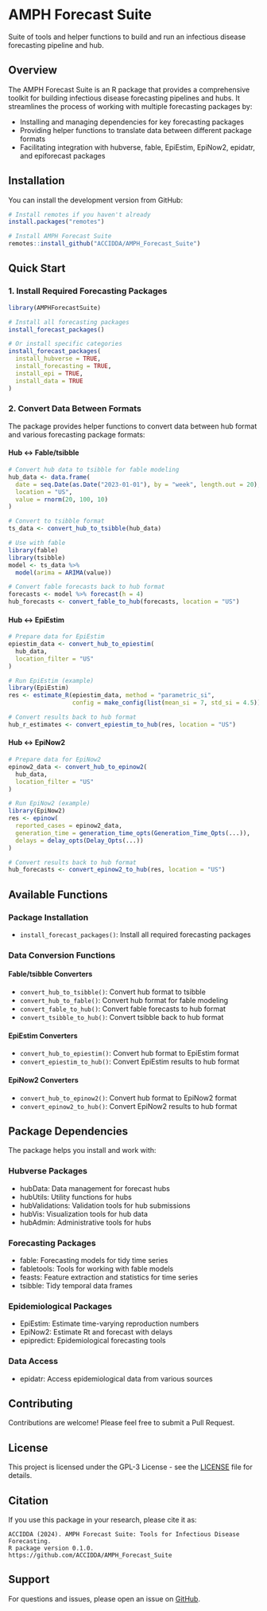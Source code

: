 # AMPH Forecast Suite

Suite of tools and helper functions to build and run an infectious disease forecasting pipeline and hub.

## Overview

The AMPH Forecast Suite is an R package that provides a comprehensive toolkit for building infectious disease forecasting pipelines and hubs. It streamlines the process of working with multiple forecasting packages by:

- Installing and managing dependencies for key forecasting packages
- Providing helper functions to translate data between different package formats
- Facilitating integration with hubverse, fable, EpiEstim, EpiNow2, epidatr, and epiforecast packages

## Installation

You can install the development version from GitHub:

```r
# Install remotes if you haven't already
install.packages("remotes")

# Install AMPH Forecast Suite
remotes::install_github("ACCIDDA/AMPH_Forecast_Suite")
```

## Quick Start

### 1. Install Required Forecasting Packages

```r
library(AMPHForecastSuite)

# Install all forecasting packages
install_forecast_packages()

# Or install specific categories
install_forecast_packages(
  install_hubverse = TRUE,
  install_forecasting = TRUE,
  install_epi = TRUE,
  install_data = TRUE
)
```

### 2. Convert Data Between Formats

The package provides helper functions to convert data between hub format and various forecasting package formats:

#### Hub ↔ Fable/tsibble

```r
# Convert hub data to tsibble for fable modeling
hub_data <- data.frame(
  date = seq.Date(as.Date("2023-01-01"), by = "week", length.out = 20),
  location = "US",
  value = rnorm(20, 100, 10)
)

# Convert to tsibble format
ts_data <- convert_hub_to_tsibble(hub_data)

# Use with fable
library(fable)
library(tsibble)
model <- ts_data %>% 
  model(arima = ARIMA(value))

# Convert fable forecasts back to hub format
forecasts <- model %>% forecast(h = 4)
hub_forecasts <- convert_fable_to_hub(forecasts, location = "US")
```

#### Hub ↔ EpiEstim

```r
# Prepare data for EpiEstim
epiestim_data <- convert_hub_to_epiestim(
  hub_data, 
  location_filter = "US"
)

# Run EpiEstim (example)
library(EpiEstim)
res <- estimate_R(epiestim_data, method = "parametric_si",
                  config = make_config(list(mean_si = 7, std_si = 4.5)))

# Convert results back to hub format
hub_r_estimates <- convert_epiestim_to_hub(res, location = "US")
```

#### Hub ↔ EpiNow2

```r
# Prepare data for EpiNow2
epinow2_data <- convert_hub_to_epinow2(
  hub_data,
  location_filter = "US"
)

# Run EpiNow2 (example)
library(EpiNow2)
res <- epinow(
  reported_cases = epinow2_data,
  generation_time = generation_time_opts(Generation_Time_Opts(...)),
  delays = delay_opts(Delay_Opts(...))
)

# Convert results back to hub format
hub_forecasts <- convert_epinow2_to_hub(res, location = "US")
```

## Available Functions

### Package Installation
- `install_forecast_packages()`: Install all required forecasting packages

### Data Conversion Functions

#### Fable/tsibble Converters
- `convert_hub_to_tsibble()`: Convert hub format to tsibble
- `convert_hub_to_fable()`: Convert hub format for fable modeling
- `convert_fable_to_hub()`: Convert fable forecasts to hub format
- `convert_tsibble_to_hub()`: Convert tsibble back to hub format

#### EpiEstim Converters
- `convert_hub_to_epiestim()`: Convert hub format to EpiEstim format
- `convert_epiestim_to_hub()`: Convert EpiEstim results to hub format

#### EpiNow2 Converters
- `convert_hub_to_epinow2()`: Convert hub format to EpiNow2 format
- `convert_epinow2_to_hub()`: Convert EpiNow2 results to hub format

## Package Dependencies

The package helps you install and work with:

### Hubverse Packages
- hubData: Data management for forecast hubs
- hubUtils: Utility functions for hubs
- hubValidations: Validation tools for hub submissions
- hubVis: Visualization tools for hub data
- hubAdmin: Administrative tools for hubs

### Forecasting Packages
- fable: Forecasting models for tidy time series
- fabletools: Tools for working with fable models
- feasts: Feature extraction and statistics for time series
- tsibble: Tidy temporal data frames

### Epidemiological Packages
- EpiEstim: Estimate time-varying reproduction numbers
- EpiNow2: Estimate Rt and forecast with delays
- epipredict: Epidemiological forecasting tools

### Data Access
- epidatr: Access epidemiological data from various sources

## Contributing

Contributions are welcome! Please feel free to submit a Pull Request.

## License

This project is licensed under the GPL-3 License - see the [LICENSE](LICENSE) file for details.

## Citation

If you use this package in your research, please cite it as:

```
ACCIDDA (2024). AMPH Forecast Suite: Tools for Infectious Disease Forecasting.
R package version 0.1.0. https://github.com/ACCIDDA/AMPH_Forecast_Suite
```

## Support

For questions and issues, please open an issue on [GitHub](https://github.com/ACCIDDA/AMPH_Forecast_Suite/issues).
